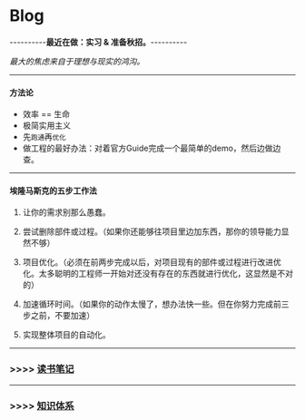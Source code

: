 # Blog

----------**最近在做：实习 & 准备秋招。**----------

*最大的焦虑来自于理想与现实的鸿沟。*

---

#### 方法论

- 效率 == 生命
- 极简实用主义
- 先`跑通`再`优化`
- 做工程的最好办法：对着官方Guide完成一个最简单的demo，然后边做边查。

---

#### 埃隆马斯克的五步工作法

1. 让你的需求别那么愚蠢。

2. 尝试删除部件或过程。（如果你还能够往项目里边加东西，那你的领导能力显然不够）

3. 项目优化。（必须在前两步完成以后，对项目现有的部件或过程进行改进优化。太多聪明的工程师一开始对还没有存在的东西就进行优化，这显然是不对的）

4. 加速循环时间。（如果你的动作太慢了，想办法快一些。但在你努力完成前三步之前，不要加速）

5. 实现整体项目的自动化。

---

### >>>> [读书笔记](book.md)

---

### >>>> [知识体系](knowledge.md)
